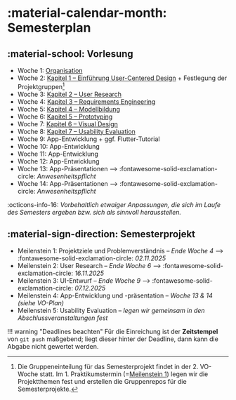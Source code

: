 # :material-calendar-month: Semesterplan

## :material-school: Vorlesung

- Woche 1: [Organisation](0_organisation.md)
- Woche 2: [Kapitel 1 – Einführung User-Centered Design](1_user-centered_design.md) + Festlegung der Projektgruppen[^1]
- Woche 3: [Kapitel 2 – User Research](2_user_research.md)
- Woche 4: [Kapitel 3 – Requirements Engineering](3_requirements_engineering.md)
- Woche 5: [Kapitel 4 – Modellbildung](4_models.md)
- Woche 6: [Kapitel 5 – Prototyping](5_prototyping.md)
- Woche 7: [Kapitel 6 – Visual Design](6_visual_design.md)
- Woche 8: [Kapitel 7 – Usability Evaluation](7_usability.md)
- Woche 9: App-Entwicklung + ggf. Flutter-Tutorial
- Woche 10: App-Entwicklung
- Woche 11: App-Entwicklung
- Woche 12: App-Entwicklung
- Woche 13: App-Präsentationen --> :fontawesome-solid-exclamation-circle: *Anwesenheitspflicht*
- Woche 14: App-Präsentationen --> :fontawesome-solid-exclamation-circle: *Anwesenheitspflicht*

:octicons-info-16: _Vorbehaltlich etwaiger Anpassungen, die sich im Laufe des Semesters ergeben bzw. sich als sinnvoll herausstellen._


## :material-sign-direction: Semesterprojekt

- Meilenstein 1: Projektziele und Problemverständnis – _Ende Woche 4_ -->  :fontawesome-solid-exclamation-circle: _02.11.2025_
- Meilenstein 2: User Research – _Ende Woche 6_ --> :fontawesome-solid-exclamation-circle: _16.11.2025_
- Meilenstein 3: UI-Entwurf – _Ende Woche 9_ --> :fontawesome-solid-exclamation-circle: _07.12.2025_
- Meilenstein 4: App-Entwicklung und -präsentation – _Woche 13 & 14 (siehe VO-Plan)_
- Meilenstein 5: Usability Evaluation – *legen wir gemeinsam in den Abschlussveranstaltungen fest*

!!! warning "Deadlines beachten"
    Für die Einreichung ist der **Zeitstempel** von `git push` maßgebend; liegt dieser hinter der Deadline, dann kann die Abgabe nicht gewertet werden.

[^1]: Die Gruppeneinteilung für das Semesterprojekt findet in der 2. VO-Woche statt. Im 1. Praktikumstermin (=[Meilenstein 1](ms1.md)) legen wir die Projektthemen fest und erstellen die Gruppenrepos für die Semesterprojekte.
